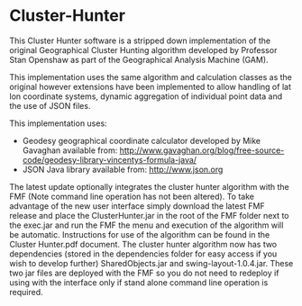 Cluster-Hunter
==============

This Cluster Hunter software is a stripped down implementation of the original Geographical Cluster Hunting algorithm developed by Professor Stan Openshaw as part of the Geographical Analysis Machine (GAM).

This implementation uses the same algorithm and calculation classes as the original however extensions have been implemented to allow handling of lat lon coordinate systems, dynamic aggregation of individual point data and the use of JSON files.

This implementation uses:
<ul>
<li>Geodesy geographical coordinate calculator developed by Mike Gavaghan available from: <a href = "http://www.gavaghan.org/blog/free-source-code/geodesy-library-vincentys-formula-java/">http://www.gavaghan.org/blog/free-source-code/geodesy-library-vincentys-formula-java/</a></li>
<li>JSON Java library available from: <a href = "http://www.json.org">http://www.json.org</a></li>
</ul>

The latest update optionally integrates the cluster hunter algorithm with the FMF (Note command line operation has not been altered). To take advantage of the new user interface simply download the latest FMF release and place the ClusterHunter.jar in the root of the FMF folder next to the exec.jar and run the FMF the menu and execution of the algorithm will be automatic. Instructions for use of the algorithm can be found in the Cluster Hunter.pdf document. The cluster hunter algorithm now has two dependencies (stored in the dependencies folder for easy access if you wish to develop further) SharedObjects.jar and swing-layout-1.0.4.jar.  These two jar files are deployed with the FMF so you do not need to redeploy if using with the interface only if stand alone command line operation is required.
